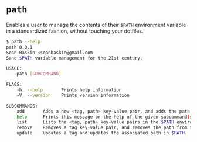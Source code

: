 # `path`
Enables a user to manage the contents of their `$PATH` environment variable in a standardized fashion, without touching your dotfiles.

```bash
$ path --help
path 0.0.1
Sean Baskin <seanbaskin@gmail.com
Sane $PATH variable management for the 21st century.

USAGE:
    path [SUBCOMMAND]

FLAGS:
    -h, --help       Prints help information
    -V, --version    Prints version information

SUBCOMMANDS:
    add       Adds a new <tag, path> key-value pair, and adds the path to $PATH.
    help      Prints this message or the help of the given subcommand(s)
    list      Lists the <tag, path> key-value pairs in the $PATH environment variable.
    remove    Removes a tag key-value pair, and removes the path from $PATH.
    update    Updates a tag and updates the associated path in $PATH.

```

